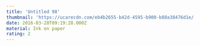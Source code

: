 ```yaml
---
title: 'Untitled 98'
thumbnail: 'https://ucarecdn.com/eb4b2655-b42d-4595-b900-b88a38476d1e/'
date: 2016-03-28T09:19:28.000Z
material: Ink on paper
rating: 2
---
```

